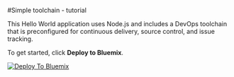 #Simple toolchain - tutorial

This Hello World application uses Node.js and includes a DevOps toolchain that is preconfigured for continuous delivery, source control, and issue tracking.

To get started, click **Deploy to Bluemix**.

[![Deploy To Bluemix](https://bluemix.net/deploy/button.png)](https://daily-console.stage1.ng.bluemix.net/develop/setup/deploy/?repository=https%3A//github.com/maxbridges/simple-toolchain-1)

<!--
For more information about using the sample, including instructions to add tools to the toolchain and make code changes, see <a href="x">Simple toolchain tutorial</a>
-->
